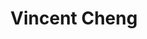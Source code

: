 ---
# Display name
title: Vincent Cheng

# Username (this should match the folder name)
authors:
  - vincent

# Is this the primary user of the site?
superuser: false

# Role/position
role: Undergraduate researcher

# Organizations/Affiliations
organizations:
  - name: UT Austin
    url: ''

# Short bio (displayed in user profile at end of posts)
bio: I am a third year mathematics student at the University of Texas at Austin from Florida. I have interests in deep learning, statistical inference, and optimization methods. I enjoy poker and other strategy games.

interests:
  - Machine Learning
  - Optimization

education:
  courses:
  - course: B.S. Mathematics
    institution: The University of Texas at Austin
    # year: 2025


# Social/Academic Networking
# For available icons, see: https://wowchemy.com/docs/getting-started/page-builder/#icons
#   For an email link, use "fas" icon pack, "envelope" icon, and a link in the
#   form "mailto:your-email@example.com" or "#contact" for contact widget.
social:
  - icon: envelope
    icon_pack: fas
    link: 'mailto:vc22832@utexas.edu'
  
# Link to a PDF of your resume/CV from the About widget.
# To enable, copy your resume/CV to `static/files/cv.pdf` and uncomment the lines below.
# - icon: cv
#   icon_pack: ai
#   link: files/cv.pdf

# Enter email to display Gravatar (if Gravatar enabled in Config)
email: 'vc22832@utexas.edu'

# Organizational groups that you belong to (for People widget)
#   Set this to `[]` or comment out if you are not using People widget.
user_groups:
  - Undergraduate Researchers
  #- Visitors
---